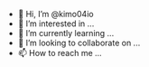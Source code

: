 - 👋 Hi, I’m @kimo04io
- 👀 I’m interested in ...
- 🌱 I’m currently learning ...
- 💞️ I’m looking to collaborate on ...
- 📫 How to reach me ...

<!---
kimo04io/kimo04io is a ✨ special ✨ repository because its `README.md` (this file) appears on your GitHub profile.
You can click the Preview link to take a look at your changes.
--->
